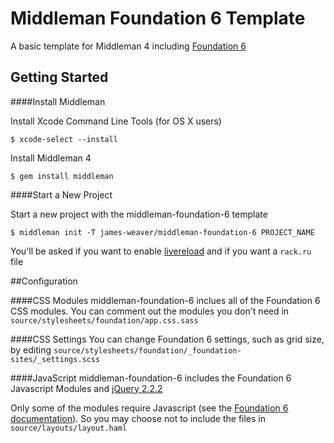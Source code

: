 # Middleman Foundation 6 Template

A basic template for Middleman 4 including [Foundation 6](http://foundation.zurb.com/)

## Getting Started

####Install Middleman

Install Xcode Command Line Tools (for OS X users)

`$ xcode-select --install`

Install Middleman 4

`$ gem install middleman`

####Start a New Project

Start a new project with the middleman-foundation-6 template

`$ middleman init -T james-weaver/middleman-foundation-6 PROJECT_NAME`

You'll be asked if you want to enable [livereload](https://github.com/middleman/middleman-livereload) and if you want a `rack.ru` file


##Configuration

####CSS Modules
middleman-foundation-6 inclues all of the Foundation 6 CSS modules. You can comment out the modules you don't need in `source/stylesheets/foundation/app.css.sass`

####CSS Settings
You can change Foundation 6 settings, such as grid size, by editing `source/stylesheets/foundation/_foundation-sites/_settings.scss`

####JavaScript
middleman-foundation-6 includes the Foundation 6 Javascript Modules and [jQuery 2.2.2](https://jquery.com/download/)

Only some of the modules require Javascript (see the [Foundation 6 documentation](http://foundation.zurb.com/sites/docs/javascript.html)). So you may choose not to include the files in `source/layouts/layout.haml`
